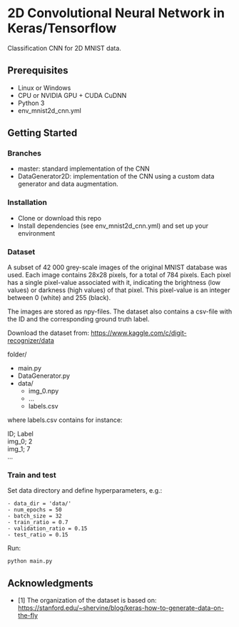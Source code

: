 # 2D Convolutional Neural Network in Keras/Tensorflow
 Classification CNN for 2D MNIST data.

## Prerequisites
- Linux or Windows 
- CPU or NVIDIA GPU + CUDA CuDNN
- Python 3
- env_mnist2d_cnn.yml

## Getting Started
### Branches
- master: standard implementation of the CNN
- DataGenerator2D: implementation of the CNN using a custom data generator and data augmentation.

### Installation
- Clone or download this repo
- Install dependencies (see env_mnist2d_cnn.yml) and set up your environment

### Dataset
A subset of 42 000 grey-scale images of the original MNIST database was used. Each image contains 28x28 pixels, for a total of 784 pixels. Each pixel has a single pixel-value associated with it, indicating the brightness (low values) or darkness (high values) of that pixel. This pixel-value is an integer between 0 (white) and 255 (black). 

The images are stored as npy-files. The dataset also contains a csv-file with the ID and the corresponding ground truth label.

Download the dataset from: https://www.kaggle.com/c/digit-recognizer/data

folder/
- main.py
- DataGenerator.py
- data/
	- img_0.npy
	- ...
	- labels.csv

where labels.csv contains for instance:

ID; Label \
img_0; 2 \
img_1; 7 \
...

### Train and test
Set data directory and define hyperparameters, e.g.:

```
- data_dir = 'data/'
- num_epochs = 50
- batch_size = 32
- train_ratio = 0.7
- validation_ratio = 0.15
- test_ratio = 0.15
```

Run:
```
python main.py
```

## Acknowledgments
- [1] The organization of the dataset is based on: https://stanford.edu/~shervine/blog/keras-how-to-generate-data-on-the-fly
